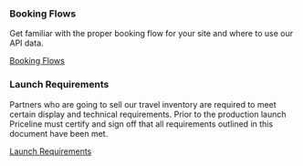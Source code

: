 ### Booking Flows

Get familiar with the proper booking flow for your site and where to use our API data.

[Booking Flows](guides-flow-car.md)

### Launch Requirements

Partners who are going to sell our travel inventory are required to meet certain display and technical requirements. Prior to the production launch Priceline must certify and sign off that all requirements outlined in this document have been met.

[Launch Requirements](guides-launch-car.md)
